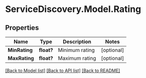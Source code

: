 # ServiceDiscovery.Model.Rating
## Properties

Name | Type | Description | Notes
------------ | ------------- | ------------- | -------------
**MinRating** | **float?** | Minimum rating | [optional] 
**MaxRating** | **float?** | Maximum rating | [optional] 

[[Back to Model list]](../README.md#documentation-for-models) [[Back to API list]](../README.md#documentation-for-api-endpoints) [[Back to README]](../README.md)

